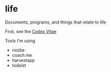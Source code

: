 # life
Documents, programs, and things that relate to life

First, see the [Codex Vitae](CodexVitae.main.MD)

Tools I'm using
* nozbe
* coach.me
* harvestapp
* todoist



